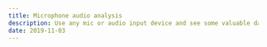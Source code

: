 ```yaml
---
title: Microphone audio analysis
description: Use any mic or audio input device and see some valuable data extracted from it
date: 2019-11-03
---
```


<client-only>
<InputMic />
<AnalysisFFT />
</client-only>
